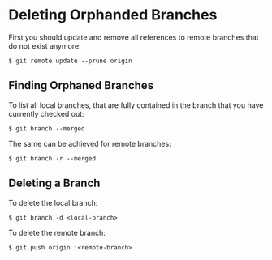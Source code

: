 
Deleting Orphanded Branches
===========================

First you should update and remove all references to remote branches that do not exist anymore:

    $ git remote update --prune origin


Finding Orphaned Branches
-------------------------

To list all local branches, that are fully contained in the branch that you have currently checked out:

    $ git branch --merged

The same can be achieved for remote branches:

    $ git branch -r --merged


Deleting a Branch
-----------------

To delete the local branch:

    $ git branch -d <local-branch>

To delete the remote branch:

    $ git push origin :<remote-branch>
